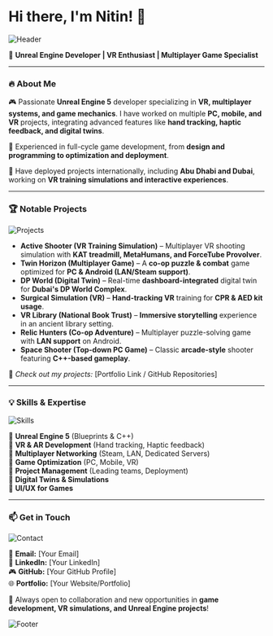 # Hi there, I'm Nitin! 👋

![Header](https://your-image-link.com/header.png)

🚀 **Unreal Engine Developer | VR Enthusiast | Multiplayer Game Specialist**

---

### 🔥 About Me

🎮 Passionate **Unreal Engine 5** developer specializing in **VR, multiplayer systems, and game mechanics**. I have worked on multiple **PC, mobile, and VR** projects, integrating advanced features like **hand tracking, haptic feedback, and digital twins**.

💼 Experienced in full-cycle game development, from **design and programming to optimization and deployment**.

📍 Have deployed projects internationally, including **Abu Dhabi and Dubai**, working on **VR training simulations and interactive experiences**.

---

### 🏆 Notable Projects

![Projects](https://your-image-link.com/projects.png)

- **Active Shooter (VR Training Simulation)** – Multiplayer VR shooting simulation with **KAT treadmill, MetaHumans, and ForceTube Provolver**.
- **Twin Horizon (Multiplayer Game)** – A **co-op puzzle & combat** game optimized for **PC & Android (LAN/Steam support)**.
- **DP World (Digital Twin)** – Real-time **dashboard-integrated** digital twin for **Dubai's DP World Complex**.
- **Surgical Simulation (VR)** – **Hand-tracking VR** training for **CPR & AED kit usage**.
- **VR Library (National Book Trust)** – **Immersive storytelling** experience in an ancient library setting.
- **Relic Hunters (Co-op Adventure)** – Multiplayer puzzle-solving game with **LAN support** on Android.
- **Space Shooter (Top-down PC Game)** – Classic **arcade-style** shooter featuring **C++-based gameplay**.

🔗 *Check out my projects:* [Portfolio Link / GitHub Repositories]

---

### 💡 Skills & Expertise

![Skills](https://your-image-link.com/skills.png)

🔹 **Unreal Engine 5** (Blueprints & C++)  
🔹 **VR & AR Development** (Hand tracking, Haptic feedback)  
🔹 **Multiplayer Networking** (Steam, LAN, Dedicated Servers)  
🔹 **Game Optimization** (PC, Mobile, VR)  
🔹 **Project Management** (Leading teams, Deployment)  
🔹 **Digital Twins & Simulations**  
🔹 **UI/UX for Games**  

---

### 📫 Get in Touch

![Contact](https://your-image-link.com/contact.png)

📧 **Email:** [Your Email]  
💼 **LinkedIn:** [Your LinkedIn]  
🎮 **GitHub:** [Your GitHub Profile]  
🌐 **Portfolio:** [Your Website/Portfolio]  

🚀 Always open to collaboration and new opportunities in **game development, VR simulations, and Unreal Engine projects**!

![Footer](https://your-image-link.com/footer.png)
